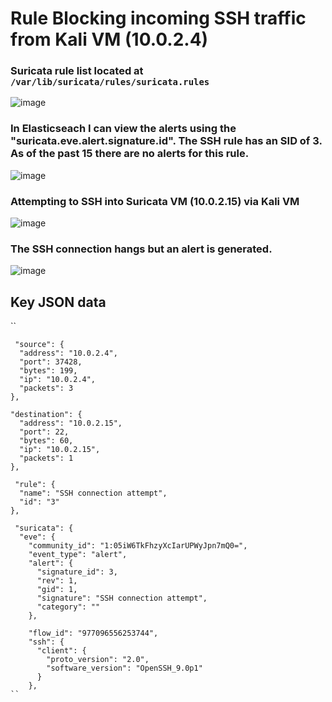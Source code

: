 # Rule Blocking incoming SSH traffic from Kali VM (10.0.2.4)
### Suricata rule list located at ``/var/lib/suricata/rules/suricata.rules``
![image](https://github.com/goodopsec/SIEM-Network/assets/37912203/cc326573-a5a8-4188-a0c1-3938b7e746e8)
### In Elasticseach I can view the alerts using the "suricata.eve.alert.signature.id". The SSH rule has an SID of 3. As of the past 15 there are no alerts for this rule.
![image](https://github.com/goodopsec/SIEM-Network/assets/37912203/b4646612-6019-4bb8-973f-88ae5bdb8f24)
### Attempting to SSH into Suricata VM (10.0.2.15) via Kali VM
![image](https://github.com/goodopsec/SIEM-Network/assets/37912203/89d0d77b-b146-4cd3-845f-dacec1b4e72c)
### The SSH connection hangs but an alert is generated.
![image](https://github.com/goodopsec/SIEM-Network/assets/37912203/960d9334-fde5-4779-8245-43d523def1de)
## Key JSON data
`` 

     "source": {
      "address": "10.0.2.4",
      "port": 37428,
      "bytes": 199,
      "ip": "10.0.2.4",
      "packets": 3
    },

    "destination": {
      "address": "10.0.2.15",
      "port": 22,
      "bytes": 60,
      "ip": "10.0.2.15",
      "packets": 1
    },
    
     "rule": {
      "name": "SSH connection attempt",
      "id": "3"
    },

     "suricata": {
      "eve": {
        "community_id": "1:05iW6TkFhzyXcIarUPWyJpn7mQ0=",
        "event_type": "alert",
        "alert": {
          "signature_id": 3,
          "rev": 1,
          "gid": 1,
          "signature": "SSH connection attempt",
          "category": ""
        },
        
        "flow_id": "977096556253744",
        "ssh": {
          "client": {
            "proto_version": "2.0",
            "software_version": "OpenSSH_9.0p1"
          }
        },
    ``
